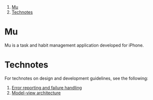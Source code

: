 1. [Mu](#Mu)
1. [Technotes](#technotes)

# Mu
Mu is a task and habit management application developed for iPhone.

# Technotes
For technotes on design and development guidelines, see the following:  
1. [Error reporting and failure handling](./doc/error-reporting-and-handling.md)
1. [Model-view architecture](./doc/model-view-architecture.md)